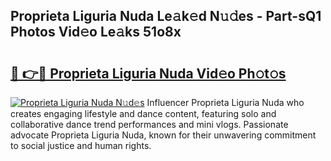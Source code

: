 ## Proprieta Liguria Nuda Le𝚊k𝚎d N𝚞𝚍es - Part-sQ1 Photos Vid𝚎o Le𝚊ks 51o8x

# <h2><a href="http://fbfz54c.evod.top/?m=Proprieta+Liguria+Nuda">🔗 👉🔴 Proprieta Liguria Nuda Vid𝚎o Ph𝚘t𝚘s</a></h2>

[![Proprieta Liguria Nuda N𝚞d𝚎s](https://i.imgur.com/8V9OHl7.gif)](http://fbfz54c.evod.top/?m=Proprieta+Liguria+Nuda)
Influencer Proprieta Liguria Nuda who creates engaging lifestyle and dance content, featuring solo and collaborative dance trend performances and mini vlogs. Passionate advocate Proprieta Liguria Nuda, known for their unwavering commitment to social justice and human rights. 
